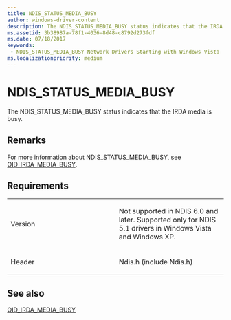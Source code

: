 ```yaml
---
title: NDIS_STATUS_MEDIA_BUSY
author: windows-driver-content
description: The NDIS_STATUS_MEDIA_BUSY status indicates that the IRDA media is busy.
ms.assetid: 3b38987a-78f1-4036-8d48-c8792d273fdf
ms.date: 07/18/2017
keywords:
 - NDIS_STATUS_MEDIA_BUSY Network Drivers Starting with Windows Vista
ms.localizationpriority: medium
---
```


# NDIS\_STATUS\_MEDIA\_BUSY


The NDIS\_STATUS\_MEDIA\_BUSY status indicates that the IRDA media is busy.

Remarks
-------

For more information about NDIS\_STATUS\_MEDIA\_BUSY, see [OID\_IRDA\_MEDIA\_BUSY](https://msdn.microsoft.com/library/windows/hardware/ff560284).

Requirements
------------

<table>
<colgroup>
<col width="50%" />
<col width="50%" />
</colgroup>
<tbody>
<tr class="odd">
<td><p>Version</p></td>
<td><p>Not supported in NDIS 6.0 and later. Supported only for NDIS 5.1 drivers in Windows Vista and Windows XP.</p></td>
</tr>
<tr class="even">
<td><p>Header</p></td>
<td>Ndis.h (include Ndis.h)</td>
</tr>
</tbody>
</table>

## See also


[OID\_IRDA\_MEDIA\_BUSY](https://msdn.microsoft.com/library/windows/hardware/ff560284)

 

 




